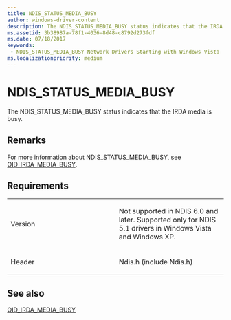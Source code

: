 ```yaml
---
title: NDIS_STATUS_MEDIA_BUSY
author: windows-driver-content
description: The NDIS_STATUS_MEDIA_BUSY status indicates that the IRDA media is busy.
ms.assetid: 3b38987a-78f1-4036-8d48-c8792d273fdf
ms.date: 07/18/2017
keywords:
 - NDIS_STATUS_MEDIA_BUSY Network Drivers Starting with Windows Vista
ms.localizationpriority: medium
---
```


# NDIS\_STATUS\_MEDIA\_BUSY


The NDIS\_STATUS\_MEDIA\_BUSY status indicates that the IRDA media is busy.

Remarks
-------

For more information about NDIS\_STATUS\_MEDIA\_BUSY, see [OID\_IRDA\_MEDIA\_BUSY](https://msdn.microsoft.com/library/windows/hardware/ff560284).

Requirements
------------

<table>
<colgroup>
<col width="50%" />
<col width="50%" />
</colgroup>
<tbody>
<tr class="odd">
<td><p>Version</p></td>
<td><p>Not supported in NDIS 6.0 and later. Supported only for NDIS 5.1 drivers in Windows Vista and Windows XP.</p></td>
</tr>
<tr class="even">
<td><p>Header</p></td>
<td>Ndis.h (include Ndis.h)</td>
</tr>
</tbody>
</table>

## See also


[OID\_IRDA\_MEDIA\_BUSY](https://msdn.microsoft.com/library/windows/hardware/ff560284)

 

 




